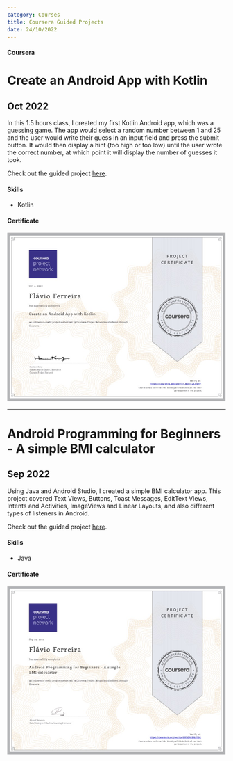 ```yaml
---
category: Courses
title: Coursera Guided Projects
date: 24/10/2022
---
```


#### Coursera

# Create an Android App with Kotlin
## Oct 2022

In this 1.5 hours class, I created my first Kotlin Android app, which was a guessing game. The app would select a random number between 1 and 25 and the user would write their guess in an input field and press the submit button. It would then display a hint (too high or too low) until the user wrote the correct number, at which point it will display the number of guesses it took.

Check out the guided project [here](https://www.coursera.org/projects/android-app-kotlin).

#### Skills
- Kotlin

#### Certificate
[![Certificate](/assets/about/courses/KotlinGP.jpg)](https://coursera.org/share/efb0a327b20d889e8aafe745b5e1d895)

---

# Android Programming for Beginners - A simple BMI calculator
## Sep 2022

Using Java and Android Studio, I created a simple BMI calculator app. This project covered Text Views, Buttons, Toast Messages, EditText Views, Intents and Activities, ImageViews and Linear Layouts, and also different types of listeners in Android.

Check out the guided project [here](https://www.coursera.org/projects/android-programming-for-beginners).

#### Skills
- Java

#### Certificate
[![Certificate](/assets/about/courses/JavaGP.jpg)](https://coursera.org/share/df0ce98baa4cb1588bd44dfd5a706943)